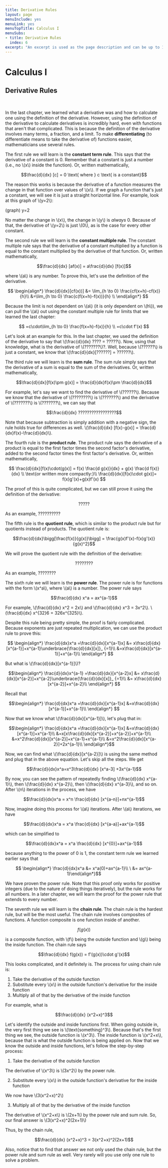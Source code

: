 ```yaml
---
title: Derivative Rules
layout: page
menuInclude: yes
menuLink: yes
menuTopTitle: Calculus I
menuSubs:
- title: Derivative Rules
  index: 6
excerpt: "An excerpt is used as the page description and can be up to 160 characters long..."
---
```



<h1>Calculus I</h1>

<h2>Derivative Rules</h2><br>


In the last chapter, we learned what a derivative was and how to calculate one using the definition of the derivative. However, using the definition of the derivative to calculate derivatives is incredibly hard, even with functions that aren't that complicated. This is because the definition of the derivative involves many terms, a fraction, and a limit. To make <b>differentiating</b> (to differentiate means to take the derivative of) functions easier, mathematicians use several rules.

  

The first rule we will learn is the <b>constant term rule</b>. This says that the derivative of a constant is 0. Remember that a constant is just a number (i.e., no \\(x\\) inside the function). Or, written mathematically,

  

$$\frac{d}{dx} [c] = 0 \text{ where } c \text{ is a constant}$$

  

The reason this works is because the derivative of a function measures the change in that function over values of \\(x\\). If we graph a function that's just a constant, we will see it is just a straight horizontal line. For example, look at this graph of \\(y=2\\):

  

(graph) y=2

  

No matter the change in \\(x\\), the change in \\(y\\) is <i>always</i> 0. Because of that, the derivative of \\(y=2\\) is just \\(0\\), as is the case for every other constant.

  

The second rule we will learn is the <b>constant multiple rule</b>. The constant multiple rule says that the derivative of a constant multiplied by a function is equal to the constant multiplied by the derivative of that function. Or, written mathematically,

  

$$\frac{d}{dx} [af(x)] = a\frac{d}{dx} [f(x)]$$

  

where \\(a\\) is any number. To prove this, let's use the definition of the derivative.

  

$$
\begin{align*}
\frac{d}{dx}[cf(x))] &= \lim_{h \to 0} \frac{cf(x+h)-cf(x)}{h}\\
&=\lim_{h \to 0} \frac{c(f(x+h)-f(x))}{h} \\
\end{align*}
$$

  

Because the limit is not dependent on \\(a\\) (it is only dependent on \\(h\\)), we can pull the \\(a\\) out using the constant multiple rule for limits that we learned the last chapter:

  

$$
=c\cdot\lim_{h \to 0} \frac{f(x+h)-f(x)}{h} \\
=c\cdot f'(x)
$$

  

Let's look at an example for this. In the last chapter, we used the definition of the derivative to say that \\(\frac{d}{dx} ???? = ?????\\). Now, using that knowledge, what is the derivative of \\(???????\\)?. Well, because \\(??????\\) is just a constant, we know that \\(\frac{d}{dx}[??????] = ??????\\).

  

The third rule we will learn is the <b>sum rule</b>. The sum rule simply says that the derivative of a sum is equal to the sum of the derivatives. Or, written mathematically,

  

$$\frac{d}{dx}[f(x)\pm g(x)] = \frac{d}{dx}f(x)\pm \frac{d}{dx}$$



For example, let's say we want to find the derivative of \\(??????\\). Because we know that the derivative of \\(????????\\) is \\(???????\\) and the derivative of \\(???????\\) is \\(???????\\), we can say that

  

$$\frac{d}{dx} ?????????????????$$

  

Note that because subtraction is simply addition with a negative sign, the rule holds true for differences as well. \\(\frac{d}{dx} [f(x)-g(x)] = \frac{d}{dx}f(x)-\frac{d}{dx}\\).

  

The fourth rule is the <b>product rule</b>. The product rule says the derivative of a product is equal to the first factor times the second factor's derivative, added to the second factor times the first factor's derivative. Or, written mathematically,

  

$$
\frac{d}{dx}[f(x)\cdot(g(x)] = f(x) \frac{d g(x)}{dx} + g(x) \frac{d f(x)}{dx} \\
\text{or written more compactly:}\\
\frac{d}{dx}[f(x)\cdot g(x)]= f(x)g'(x)+g(x)f'(x)
$$

  

The proof of this is quite complicated, but we can still prove it using the definition of the derivative:

  

$$
?????
$$

  

As an example, ??????????

  

The fifth rule is the <b>quotient rule</b>, which is similar to the product rule but for quotients instead of products. The quotient rule is:

  

$$\frac{d}{dx}\bigg[\frac{f(x)}{g(x)}\bigg] = \frac{g(x)f'(x)-f(x)g'(x)}{g(x)^2}$$


We will prove the quotient rule with the definition of the derivative:


$$????????$$


As an example, ????????

The sixth rule we will learn is the <b>power rule</b>. The power rule is for functions with the form \\(x^a\\), where \\(a\\) is a number. The power rule says

$$\frac{d}{dx} x^a = ax^{a-1}$$

For example, \\(\frac{d}{dx} x^2 = 2x\\) and \\(\frac{d}{dx} x^3 = 3x^2\\). \\(\frac{d}{dx} x^{32}6 = 326x^{325}\\).

Despite this rule being pretty simple, the proof is fairly complicated. Because exponents are just repeated multiplication, we can use the product rule to prove this:

$$
\begin{align*}
\frac{d}{dx}x^a =\frac{d}{dx}[x^{a-1}x] &= x\frac{d}{dx}[x^{a-1}]+x^{a-1}\underbrace{\frac{d}{dx}[x]}_ {=1}\\
&=x\frac{d}{dx}[x^{a-1}]+x^{a-1}\\
\end{align*}
$$
 
But what is \\(\frac{d}{dx}[x^{a-1}]\\)?
 
$$\begin{align*}
\frac{d}{dx}x^{a-1} =\frac{d}{dx}[x^{a-2}x] &= x\frac{d}{dx}[x^{a-2}]+x^{a-2}\underbrace{\frac{d}{dx}[x]}_ {=1}\\
&= x\frac{d}{dx}[x^{a-2}]+x^{a-2}\\
\end{align*}
$$

Recall that
 
$$\begin{align*}
\frac{d}{dx}x^a =\frac{d}{dx}[x^{a-1}x] &=x\frac{d}{dx}[x^{a-1}]+x^{a-1}\\
\end{align*}
$$

Now that we know what \\(\frac{d}{dx}[x^{a-1}]\\), let's plug that in:

$$\begin{align*}
\frac{d}{dx}x^a =\frac{d}{dx}[x^{a-1}x] &=x\frac{d}{dx}[x^{a-1}]+x^{a-1}\\
&=x[x\frac{d}{dx}[x^{a-2}]+x^{a-2}]+x^{a-1}\\
&=x^2\frac{d}{dx}[x^{a-2}]+x^{a-1}+x^{a-1}\\
&=x^2\frac{d}{dx}[x^{a-2}]+2x^{a-1}\\
\end{align*}$$

Now, we can find what \\(\frac{d}{dx}[x^{a-2}]\\) is using the same method and plug that in the above equation. Let's skip all the steps. We get
 
$$\frac{d}{dx}x^a=x^3\frac{d}{dx} [x^a-3] +3x^{a-1}$$
 
By now, you can see the pattern of repeatedly finding \\(\frac{d}{dx} x^{a-1}\\), then \\(\frac{d}{dx} x^{a-2}\\), then \\(\frac{d}{dx} x^{a-3}\\), and so on. After \\(n\\) iterations in the process, we have
 
$$\frac{d}{dx}x^a = x^n \frac{d}{dx} [x^{a-n}]+nx^{a-1}$$
 
Now, imagine doing this process for \\(a\\) iterations. After \\(a\\) iterations, we have

$$\frac{d}{dx}x^a = x^a \frac{d}{dx} [x^{a-a}]+ax^{a-1}$$

which can be simplified to
 
$$\frac{d}{dx}x^a = x^a \frac{d}{dx} [x^{0}]+ax^{a-1}$$

because anything to the power of 0 is 1, the constant term rule we learned earlier says that
 
$$
\begin{align*}
\frac{d}{dx}x^a &= x^a(0)+ax^{a-1}\\
\ &= ax^{a-1}\end{align*}$$

We have proven the power rule. Note that this proof only works for positive integers (due to the nature of doing things iteratively), but the rule works for all numbers. In a later chapter, we will learn the proof for the power rule that extends to every number.

The seventh rule we will learn is the <b>chain rule</b>. The chain rule is the hardest rule, but will be the most useful. The chain rule involves composites of functions. A function composite is one function inside of another.

$$f(g(x))$$

is a composite function, with \\(f\\) being the outside function and \\(g\\) being the inside function. The chain rule says
 
$$\frac{d}{dx} f(g(x)) = f'(g(x))\cdot g'(x)$$

This looks complicated, and it definitely is. The process for using chain rule is:
 
1. Take the derivative of the outside function
2. Substitute every \\(x\\) in the outside function's derivative for the inside function
3. Multiply all of that by the derivative of the inside function

For example, what is

$$\frac{d}{dx} (x^2+x)^3$$

Let's identify the outside and inside functions first. When going outside in, the very first thing we see is \\(\text{something}^3\\). Because that's the first thing we see, the outside function is \\(x^3\\). The inside function is \\(x^2+x\\), because that is what the outside function is being applied on. Now that we know the outside and inside functions, let's follow the step-by-step process:

1. Take the derivative of the outside function

The derivative of \\(x^3\\) is \\(3x^2\\) by the power rule.

2. Substitute every \\(x\\) in the outside function's derivative for the inside function

We now have \\(3(x^2+x)^2\\)

3. Multiply all of that by the derivative of the inside function

The derivative of \\(x^2+x\\) is \\(2x+1\\) by the power rule and sum rule. So, our final answer is \\(3(x^2+x)^2(2x+1)\\)

Thus, by the chain rule,

$$\frac{d}{dx} (x^2+x)^3 = 3(x^2+x)^2(2x+1)$$

Also, notice that to find that answer we not only used the chain rule, but the power rule and sum rule as well. Very rarely will you use only one rule to solve a problem.
